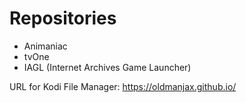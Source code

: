 # Repositories 
- Animaniac
- tvOne
- IAGL (Internet Archives Game Launcher)

URL for Kodi File Manager: https://oldmanjax.github.io/



